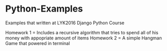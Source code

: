 # Python-Examples
Examples that written at LYK2016 Django Python Course

Homework 1 = Includes a recursive algorithm that tries to spend all of his money with appopriate amount of items
Homework 2 = A simple Hangman Game that powered in terminal
